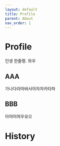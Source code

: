 ```yaml
---
layout: default
title: Profile
parent: About
nav_order: 1
---
```


# Profile

인생 한줄평. 와우

## AAA

가나다라마바사아자차카타파

## BBB

아야어여우유으

# History